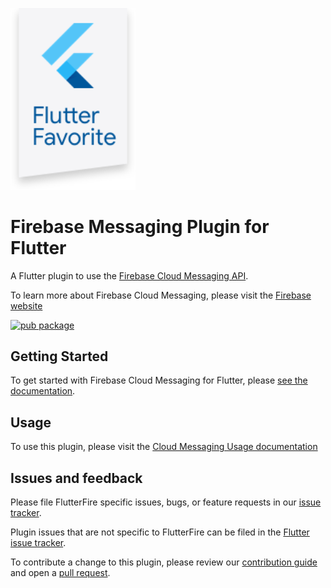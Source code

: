[<img src="https://raw.githubusercontent.com/FirebaseExtended/flutterfire/master/resources/flutter_favorite.png" width="200" />](https://flutter.dev/docs/development/packages-and-plugins/favorites)

# Firebase Messaging Plugin for Flutter

A Flutter plugin to use the [Firebase Cloud Messaging API](https://firebase.google.com/docs/cloud-messaging).

To learn more about Firebase Cloud Messaging, please visit the [Firebase website](https://firebase.google.com/products/cloud-messaging)

[![pub package](https://img.shields.io/pub/v/firebase_messaging.svg)](https://pub.dev/packages/firebase_messaging)

## Getting Started

To get started with Firebase Cloud Messaging for Flutter, please [see the documentation](https://firebase.flutter.dev/docs/messaging/overview).

## Usage

To use this plugin, please visit the [Cloud Messaging Usage documentation](https://firebase.flutter.dev/docs/messaging/usage)

## Issues and feedback

Please file FlutterFire specific issues, bugs, or feature requests in our [issue tracker](https://github.com/FirebaseExtended/flutterfire/issues/new).

Plugin issues that are not specific to FlutterFire can be filed in the [Flutter issue tracker](https://github.com/flutter/flutter/issues/new).

To contribute a change to this plugin,
please review our [contribution guide](https://github.com/FirebaseExtended/flutterfire/blob/master/CONTRIBUTING.md)
and open a [pull request](https://github.com/FirebaseExtended/flutterfire/pulls).
